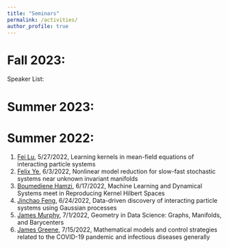 ```yaml
---
title: "Seminars"
permalink: /activities/
author_profile: true
---
```


Fall 2023:
======
Speaker List:

Summer 2023:
======

Summer 2022:
======
1. [Fei Lu](https://math.jhu.edu/~feilu/), 5/27/2022, Learning kernels in mean-field equations of interacting particle systems
1. [Felix Ye](https://yexf308.github.io/), 6/3/2022, Nonlinear model reduction for slow-fast stochastic systems near unknown invariant manifolds
1. [Boumediene Hamzi](https://sites.google.com/site/boumedienehamzi/home), 6/17/2022, Machine Learning and Dynamical Systems meet in Reproducing Kernel Hilbert Spaces
1. [Jinchao Feng](https://sites.google.com/view/jinchao-feng), 6/24/2022, Data-driven discovery of interacting particle systems using Gaussian processes
1. [James Murphy](https://jmurphy.math.tufts.edu/), 7/1/2022, Geometry in Data Science: Graphs, Manifolds, and Barycenters
1. [James Greene](https://www.clarkson.edu/people/james-greene), 7/15/2022, Mathematical models and control strategies related to the COVID-19 pandemic and infectious diseases generally

